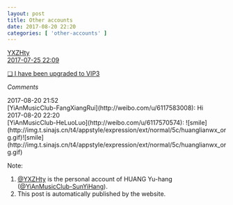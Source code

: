 ```yaml
---
layout: post
title: Other accounts
date: 2017-08-20 22:20
categories: [ 'other-accounts' ]
---
```


<div class="weibo-post-name">
  <a href="http://weibo.com/u/2565158051">YXZHty</a>
</div>
<div class="weibo-info">
  <a href="http://weibo.com/2565158051/Fe42OcsdB">2017-07-25 22:09</a>
</div>

[❏ I have been upgraded to VIP3](http://t.cn/R9zzZYS)

<!-- more -->

*Comments*

<div class="weibo-info">2017-08-20 21:52</div>
[YiAnMusicClub-FangXiangRui](http://weibo.com/u/6117583008): Hi

<div class="weibo-info">2017-08-20 22:20</div>
[YiAnMusicClub-HeLuoLuo](http://weibo.com/u/6117570574): ![smile](http://img.t.sinajs.cn/t4/appstyle/expression/ext/normal/5c/huanglianwx_org.gif)![smile](http://img.t.sinajs.cn/t4/appstyle/expression/ext/normal/5c/huanglianwx_org.gif)

Note:
1. [@YXZHty](http://weibo.com/u/2565158051) is the personal account of HUANG Yu-hang ([@YiAnMusicClub-SunYiHang](http://weibo.com/u/6108316220)).
1. This post is automatically published by the website.
